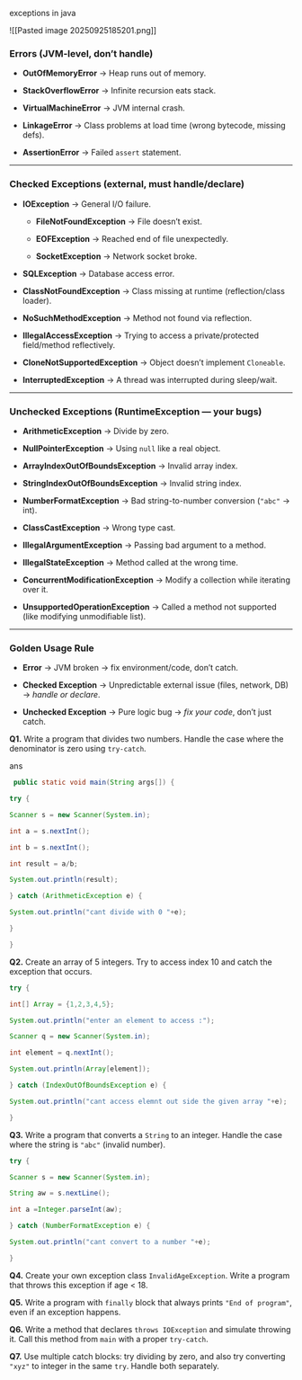 exceptions in java 

![[Pasted image 20250925185201.png]]


### **Errors (JVM-level, don’t handle)**

- **OutOfMemoryError** → Heap runs out of memory.
    
- **StackOverflowError** → Infinite recursion eats stack.
    
- **VirtualMachineError** → JVM internal crash.
    
- **LinkageError** → Class problems at load time (wrong bytecode, missing defs).
    
- **AssertionError** → Failed `assert` statement.
    

---

### **Checked Exceptions (external, must handle/declare)**

- **IOException** → General I/O failure.
    
    - **FileNotFoundException** → File doesn’t exist.
        
    - **EOFException** → Reached end of file unexpectedly.
        
    - **SocketException** → Network socket broke.
        
- **SQLException** → Database access error.
    
- **ClassNotFoundException** → Class missing at runtime (reflection/class loader).
    
- **NoSuchMethodException** → Method not found via reflection.
    
- **IllegalAccessException** → Trying to access a private/protected field/method reflectively.
    
- **CloneNotSupportedException** → Object doesn’t implement `Cloneable`.
    
- **InterruptedException** → A thread was interrupted during sleep/wait.
    

---

### **Unchecked Exceptions (RuntimeException — your bugs)**

- **ArithmeticException** → Divide by zero.
    
- **NullPointerException** → Using `null` like a real object.
    
- **ArrayIndexOutOfBoundsException** → Invalid array index.
    
- **StringIndexOutOfBoundsException** → Invalid string index.
    
- **NumberFormatException** → Bad string-to-number conversion (`"abc"` → int).
    
- **ClassCastException** → Wrong type cast.
    
- **IllegalArgumentException** → Passing bad argument to a method.
    
- **IllegalStateException** → Method called at the wrong time.
    
- **ConcurrentModificationException** → Modify a collection while iterating over it.
    
- **UnsupportedOperationException** → Called a method not supported (like modifying unmodifiable list).
    

---

### **Golden Usage Rule**

- **Error** → JVM broken → fix environment/code, don’t catch.
    
- **Checked Exception** → Unpredictable external issue (files, network, DB) → _handle or declare_.
    
- **Unchecked Exception** → Pure logic bug → _fix your code_, don’t just catch.

**Q1.** Write a program that divides two numbers. Handle the case where the denominator is zero using `try-catch`.


ans 
```java
 public static void main(String args[]) {

try {

Scanner s = new Scanner(System.in);

int a = s.nextInt();

int b = s.nextInt();

int result = a/b;

System.out.println(result);

} catch (ArithmeticException e) {

System.out.println("cant divide with 0 "+e);

}

}
```
**Q2.** Create an array of 5 integers. Try to access index 10 and catch the exception that occurs.

```java 
try {

int[] Array = {1,2,3,4,5};

System.out.println("enter an element to access :");

Scanner q = new Scanner(System.in);

int element = q.nextInt();

System.out.println(Array[element]);

} catch (IndexOutOfBoundsException e) {

System.out.println("cant access elemnt out side the given array "+e);

}
```



**Q3.** Write a program that converts a `String` to an integer. Handle the case where the string is `"abc"` (invalid number).

```java 
try {

Scanner s = new Scanner(System.in);

String aw = s.nextLine();

int a =Integer.parseInt(aw);

} catch (NumberFormatException e) {

System.out.println("cant convert to a number "+e);

}

```

**Q4.** Create your own exception class `InvalidAgeException`. Write a program that throws this exception if age < 18.

**Q5.** Write a program with `finally` block that always prints `"End of program"`, even if an exception happens.

**Q6.** Write a method that declares `throws IOException` and simulate throwing it. Call this method from `main` with a proper `try-catch`.

**Q7.** Use multiple catch blocks: try dividing by zero, and also try converting `"xyz"` to integer in the same `try`. Handle both separately.